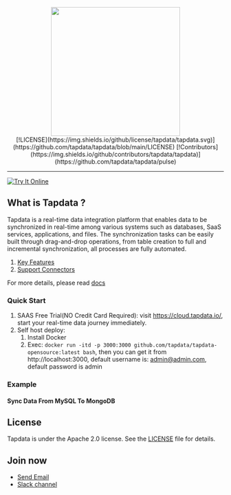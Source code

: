 <div align="center">
    <a href="https://tapdata.io/">
        <img src="https://github.com/tapdata/tapdata-private/raw/master/assets/logo-orange-grey-bar.png" width="300px"/>
    </a>
    <br/>
    [!LICENSE](https://img.shields.io/github/license/tapdata/tapdata.svg)](https://github.com/tapdata/tapdata/blob/main/LICENSE)
    [!Contributors](https://img.shields.io/github/contributors/tapdata/tapdata)](https://github.com/tapdata/tapdata/pulse)
</div>

---

[![Try It Online](<https://img.shields.io/badge/-Try%20It%20Online%20%E2%86%92-rgb(255,140,0)?style=for-the-badge>)](https://cloud.tapdata.net)


## What is Tapdata ?
Tapdata is a real-time data integration platform that enables data to be synchronized in real-time among various systems such as databases, SaaS services, applications, and files.
The synchronization tasks can be easily built through drag-and-drop operations, from table creation to full and incremental synchronization, all processes are fully automated.

1. [Key Features](https://docs.tapdata.io/cloud/introduction/features)
2. [Support Connectors](https://docs.tapdata.io/cloud/prerequisites/)

For more details, please read [docs](https://docs.tapdata.io/)
 
### Quick Start
1. SAAS Free Trial(NO Credit Card Required): visit https://cloud.tapdata.io/, start your real-time data journey immediately.
2. Self host deploy:
    1. Install Docker
    2. Exec: `docker run -itd -p 3000:3000 github.com/tapdata/tapdata-opensource:latest bash`, then you can get it from http://localhost:3000, default username is: admin@admin.com, default password is admin

### Example
#### Sync Data From MySQL To MongoDB



## License
Tapdata is under the Apache 2.0 license. See the [LICENSE](https://github.com/tapdata/tapdata/blob/main/LICENSE) file for details.


## Join now
- [Send Email](mailto:team@tapdata.io)
- [Slack channel](https://join.slack.com/t/tapdatacommunity/shared_invite/zt-1biraoxpf-NRTsap0YLlAp99PHIVC9eA)
